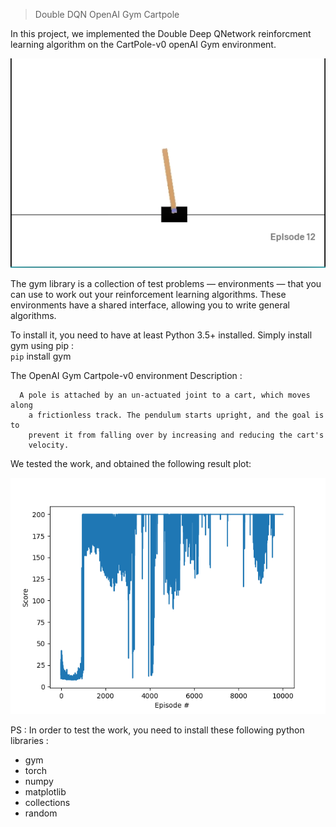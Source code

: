 
> Double DQN OpenAI Gym Cartpole 

  In this project, we implemented the Double Deep QNetwork reinforcment learning algorithm on 
  the CartPole-v0 openAI Gym environment.
  
  
  



![The CartPole-v0 Environment](Images/cartpole.PNG)


The gym library is a collection of test problems — environments — that you can use to work out your reinforcement learning algorithms. These environments have a shared interface, allowing you to write general algorithms.

To install it, you need to have at least Python 3.5+ installed. Simply install gym using pip :  
    `pip` install gym
    
    
The OpenAI Gym Cartpole-v0 environment Description :  
  
      A pole is attached by an un-actuated joint to a cart, which moves along
        a frictionless track. The pendulum starts upright, and the goal is to
        prevent it from falling over by increasing and reducing the cart's
        velocity.  
          
          
We tested the work, and obtained the following result plot: 

![Result Plot Bar](https://github.com/khaledayech98/DoubleDQNCartpole-v0/blob/master/Images/TestPlot.png)  

PS : In order to test the work, you need to install these following python libraries :   
* gym
* torch
* numpy
* matplotlib
* collections
* random
